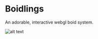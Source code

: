 # Boidlings
An adorable, interactive webgl boid system.

![alt text](https://github.com/wagybwoi/Boidlings/blob/master/boidlings.gif "THESE BOIDS AIN'T LOYAL")
